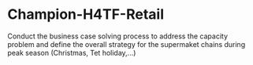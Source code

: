 # Champion-H4TF-Retail
Conduct the business case solving process to address the capacity problem and define the overall strategy for the supermaket chains during peak season (Christmas, Tet holiday,...)
